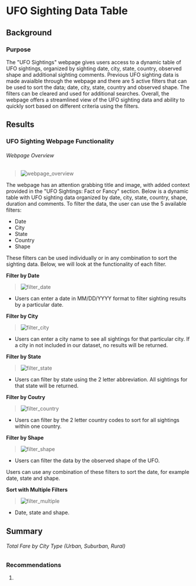 # UFO Sighting Data Table

## Background

### Purpose

The "UFO Sightings" webpage gives users access to a dynamic table of UFO sightings, organized by sighting date, city, state, country, observed shape and additional sighting comments. Previous UFO sighting data is made avaialble through the webpage and there are 5 active filters that can be used to sort the data; date, city, state, country and observed shape. The filters can be cleared and used for additional searches. Overall, the webpage offers a streamlined view of the UFO sighting data and ability to quickly sort based on different criteria using the filters. 

## Results

### UFO Sighting Webpage Functionality

###### Webpage Overview
>![webpage_overview](https://user-images.githubusercontent.com/77405273/115153254-cdb18a80-a029-11eb-85d6-226936c986dc.png)

The webpage has an attention grabbing title and image, with added context provided in the "UFO Sightings: Fact or Fancy" section. Below is a dynamic table with UFO sighting data organized by date, city, state, country, shape, duration and comments. To filter the data, the user can use the 5 available filters:
- Date
- City
- State
- Country
- Shape

These filters can be used individually or in any combination to sort the sighting data. Below, we will look at the functionality of each filter.

__Filter by Date__
>![filter_date](https://user-images.githubusercontent.com/77405273/115153248-c5594f80-a029-11eb-89de-77e9fc36e2b6.png)
- Users can enter a date in MM/DD/YYYY format to filter sighting results by a particular date. 

__Filter by City__
>![filter_city](https://user-images.githubusercontent.com/77405273/115153224-afe42580-a029-11eb-83de-28c440c11bfc.png)
- Users can enter a city name to see all sightings for that particular city. If a city in not included in our dataset, no results will be returned. 

__Filter by State__
>![filter_state](https://user-images.githubusercontent.com/77405273/115153232-b377ac80-a029-11eb-9355-2f7ad0e26c0f.png)
- Users can filter by state using the 2 letter abbreviation. All sightings for that state will be returned. 

__Filter by Coutry__
>![filter_country](https://user-images.githubusercontent.com/77405273/115153237-b83c6080-a029-11eb-9af1-3d8ed37cfbfd.png)
- Users can filter by the 2 letter country codes to sort for all sightings within one country.

__Filter by Shape__
>![filter_shape](https://user-images.githubusercontent.com/77405273/115153242-bbcfe780-a029-11eb-80c1-7dd264ae1f1e.png)
- Users can filter the data by the observed shape of the UFO.

Users can use any combination of these filters to sort the date, for example date, state and shape. 

__Sort with Multiple Filters__
>![filter_multiple](https://user-images.githubusercontent.com/77405273/115153245-be324180-a029-11eb-88f1-9a67714bc44d.png)
- Date, state and shape.


## Summary

###### Total Fare by City Type (Urban, Suburban, Rural)
>

### Recommendations

1. 
